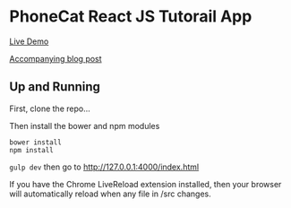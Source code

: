 # PhoneCat React JS Tutorail App


[Live Demo](http://girishso.github.io/reactjs-phonecat/step-12/#/phones)


[Accompanying blog post](http://blog.cuberoot.in/angular-phonecat-tutorial-in-react-js)


## Up and Running
First, clone the repo...

Then install the bower and npm modules

```
bower install
npm install
```

`gulp dev` then go to http://127.0.0.1:4000/index.html

If you have the Chrome LiveReload extension installed, then your browser will automatically reload when any file in /src changes.
